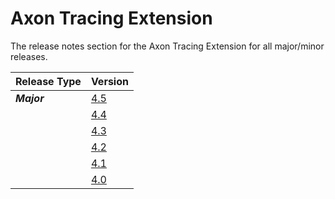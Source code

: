 # Axon Tracing Extension

The release notes section for the Axon Tracing Extension for all major/minor releases.

| Release Type | Version |
| :--- | :--- |
| _**Major**_ | [4.5](rn-tracing-major-releases.md#release-4-5) |
|  | [4.4](rn-tracing-major-releases.md#release-4-4) |
|  | [4.3](rn-tracing-major-releases.md#release-4-3) |
|  | [4.2](rn-tracing-major-releases.md#release-4-2) |
|  | [4.1](rn-tracing-major-releases.md#release-4-1) |
|  | [4.0](rn-tracing-major-releases.md#release-4-0) |
